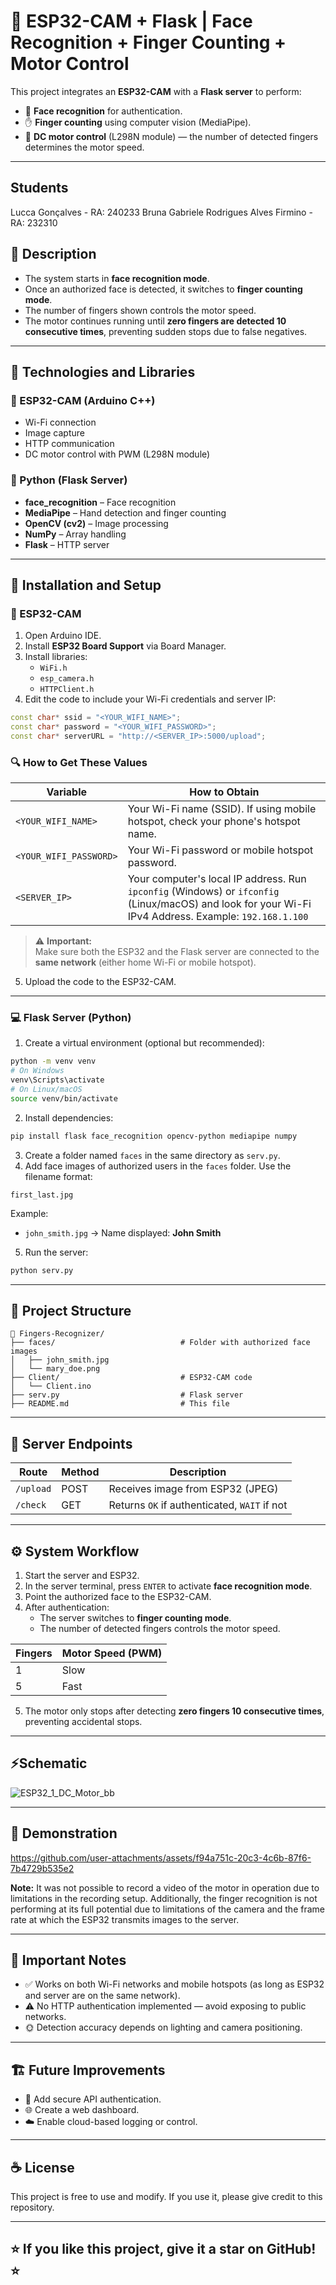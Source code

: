 
# 🤖 ESP32-CAM + Flask | Face Recognition + Finger Counting + Motor Control

This project integrates an **ESP32-CAM** with a **Flask server** to perform:

- 🔐 **Face recognition** for authentication.
- ✋ **Finger counting** using computer vision (MediaPipe).
- 🚗 **DC motor control** (L298N module) — the number of detected fingers determines the motor speed.

---

## Students

Lucca Gonçalves                        - RA: 240233
Bruna Gabriele Rodrigues Alves Firmino - RA: 232310

## 📜 Description

- The system starts in **face recognition mode**.
- Once an authorized face is detected, it switches to **finger counting mode**.
- The number of fingers shown controls the motor speed.
- The motor continues running until **zero fingers are detected 10 consecutive times**, preventing sudden stops due to false negatives.

---

## 🧠 Technologies and Libraries

### 🚩 ESP32-CAM (Arduino C++)
- Wi-Fi connection
- Image capture
- HTTP communication
- DC motor control with PWM (L298N module)

### 🐍 Python (Flask Server)
- **face_recognition** – Face recognition
- **MediaPipe** – Hand detection and finger counting
- **OpenCV (cv2)** – Image processing
- **NumPy** – Array handling
- **Flask** – HTTP server

---

## 🚀 Installation and Setup

### 📲 ESP32-CAM

1. Open Arduino IDE.
2. Install **ESP32 Board Support** via Board Manager.
3. Install libraries:
   - `WiFi.h`
   - `esp_camera.h`
   - `HTTPClient.h`
4. Edit the code to include your Wi-Fi credentials and server IP:

```cpp
const char* ssid = "<YOUR_WIFI_NAME>";
const char* password = "<YOUR_WIFI_PASSWORD>";
const char* serverURL = "http://<SERVER_IP>:5000/upload";
```

### 🔍 How to Get These Values

| Variable    | How to Obtain                                                                 |
| ------------| ------------------------------------------------------------------------------ |
| `<YOUR_WIFI_NAME>` | Your Wi-Fi name (SSID). If using mobile hotspot, check your phone's hotspot name. |
| `<YOUR_WIFI_PASSWORD>` | Your Wi-Fi password or mobile hotspot password.                        |
| `<SERVER_IP>` | Your computer's local IP address. Run `ipconfig` (Windows) or `ifconfig` (Linux/macOS) and look for your Wi-Fi IPv4 Address. Example: `192.168.1.100` |

> ⚠️ **Important:**  
> Make sure both the ESP32 and the Flask server are connected to the **same network** (either home Wi-Fi or mobile hotspot).

5. Upload the code to the ESP32-CAM.

---

### 💻 Flask Server (Python)

1. Create a virtual environment (optional but recommended):

```bash
python -m venv venv
# On Windows
venv\Scripts\activate
# On Linux/macOS
source venv/bin/activate
```

2. Install dependencies:

```bash
pip install flask face_recognition opencv-python mediapipe numpy
```

3. Create a folder named `faces` in the same directory as `serv.py`.
4. Add face images of authorized users in the `faces` folder. Use the filename format:

```
first_last.jpg
```

Example:
- `john_smith.jpg` → Name displayed: **John Smith**

5. Run the server:

```bash
python serv.py
```

---

## 📂 Project Structure

```
📁 Fingers-Recognizer/
├── faces/                            # Folder with authorized face images
│   ├── john_smith.jpg
│   └── mary_doe.png
├── Client/                           # ESP32-CAM code
│   └── Client.ino
├── serv.py                           # Flask server
├── README.md                         # This file
```

---

## 🔗 Server Endpoints

| Route        | Method | Description                                  |
| -------------|--------|----------------------------------------------|
| `/upload`    | POST   | Receives image from ESP32 (JPEG)             |
| `/check`     | GET    | Returns `OK` if authenticated, `WAIT` if not |

---

## ⚙️ System Workflow

1. Start the server and ESP32.
2. In the server terminal, press `ENTER` to activate **face recognition mode**.
3. Point the authorized face to the ESP32-CAM.
4. After authentication:
   - The server switches to **finger counting mode**.
   - The number of detected fingers controls the motor speed.

| Fingers | Motor Speed (PWM)         |
|---------|----------------------------|
| 1       | Slow                       |
| 5       | Fast                       |

5. The motor only stops after detecting **zero fingers 10 consecutive times**, preventing accidental stops.

---

## ⚡Schematic

![ESP32_1_DC_Motor_bb](https://github.com/user-attachments/assets/b9ff92eb-317b-4b2f-8250-81defeb029f0)

---

## 🎥 Demonstration

https://github.com/user-attachments/assets/f94a751c-20c3-4c6b-87f6-7b4729b535e2

**Note:** It was not possible to record a video of the motor in operation due to limitations in the recording setup. Additionally, the finger recognition is not performing at its full potential due to limitations of the camera and the frame rate at which the ESP32 transmits images to the server.

---
## 🚧 Important Notes

- ✅ Works on both Wi-Fi networks and mobile hotspots (as long as ESP32 and server are on the same network).
- ⚠️ No HTTP authentication implemented — avoid exposing to public networks.
- 🌞 Detection accuracy depends on lighting and camera positioning.

---

## 🏗️ Future Improvements

- 🔐 Add secure API authentication.
- 🌐 Create a web dashboard.
- ☁️ Enable cloud-based logging or control.

---

## ☕ License

This project is free to use and modify. If you use it, please give credit to this repository.

---

## ⭐ If you like this project, give it a star on GitHub! ⭐
